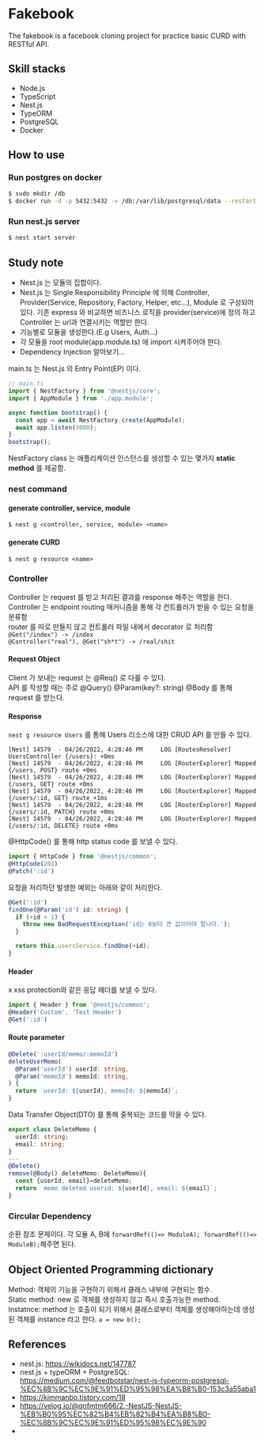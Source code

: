 # Fakebook
The fakebook is a facebook cloning project for practice basic CURD with RESTful API.

## Skill stacks
* Node.js
* TypeScript
* Nest.js
* TypeORM
* PostgreSQL
* Docker

## How to use
### Run postgres on docker
```bash
$ sudo mkdir /db
$ docker run -d -p 5432:5432 -v /db:/var/lib/postgresql/data --restart unless-stopped -e POSTGRES_USER="fakebook" -e POSTGRES_PASSWORD="temppass" -e PGDATA=/var/lib/postgresql/data/pgdata --name fakebook postgres
```
### Run nest.js server
```bash
$ nest start server
```

## Study note
* Nest.js 는 모듈의 집합이다.
* Nest.js 는 Single Responsibility Principle 에 의해 Controller, Provider(Service, Repository, Factory, Helper, etc...), Module 로 구성되어 있다. 기존 express 와 비교하면 비즈니스 로직을 provider(service)에 정의 하고 Controller 는 url과 연결시키는 역할만 한다.
* 기능별로 모듈을 생성한다.(E.g Users, Auth...) 
* 각 모듈을 root module(app.module.ts) 에 import 시켜주어야 한다.
* Dependency Injection 알아보기...

main.ts 는 Nest.js 의 Entry Point(EP) 이다. 
```ts
// main.ts
import { NestFactory } from '@nestjs/core';
import { AppModule } from './app.module';

async function bootstrap() {
  const app = await NestFactory.create(AppModule);
  await app.listen(3000);
}
bootstrap();
```
NestFactory class 는 애플리케이션 인스턴스를 생성할 수 있는 몇가지 **static method** 를 제공함.  
### nest command
#### generate controller, service, module
`$ nest g <controller, service, module> <name>`
#### generate CURD
`$ nest g resource <name>`
### Controller
Controller 는 request 를 받고 처리된 결과를 response 해주는 역할을 한다.  
Controller 는 endpoint routing 매커니즘을 통해 각 컨트롤러가 받을 수 있는 요청을 분류함  
router 를 따로 만들지 않고 컨트롤러 파일 내에서 decorator 로 처리함
`@Get("/index") -> /index`  
`@Controller("real"), @Get("sh*t") -> /real/shit`  

#### Request Object
Client 가 보내는 request 는 @Req() 로 다룰 수 있다.  
API 를 작성할 때는 주로 @Query() @Param(key?: string) @Body 를 통해 request 를 받는다.  

#### Response
`nest g resource Users` 를 통해 Users 리소스에 대한 CRUD API 를 만들 수 있다.
```
[Nest] 14579  - 04/26/2022, 4:28:46 PM     LOG [RoutesResolver] UsersController {/users}: +0ms
[Nest] 14579  - 04/26/2022, 4:28:46 PM     LOG [RouterExplorer] Mapped {/users, POST} route +0ms
[Nest] 14579  - 04/26/2022, 4:28:46 PM     LOG [RouterExplorer] Mapped {/users, GET} route +0ms
[Nest] 14579  - 04/26/2022, 4:28:46 PM     LOG [RouterExplorer] Mapped {/users/:id, GET} route +1ms
[Nest] 14579  - 04/26/2022, 4:28:46 PM     LOG [RouterExplorer] Mapped {/users/:id, PATCH} route +0ms
[Nest] 14579  - 04/26/2022, 4:28:46 PM     LOG [RouterExplorer] Mapped {/users/:id, DELETE} route +0ms
```
@HttpCode() 를 통해 http status code 를 보낼 수 있다.
```ts
import { HttpCode } from '@nestjs/common';
@HttpCode(202)
@Patch(':id')
```
요청을 처리하던 발생한 예외는 아래와 같이 처리한다.
```ts
@Get(':id')
findOne(@Param('id') id: string) {
  if (+id < 1) {
    throw new BadRequestException('id는 0보다 큰 값이어야 합니다.');
  }

  return this.usersService.findOne(+id);
}
```
#### Header
x xss protection와 같은 응답 헤더를 보낼 수 있다.
```ts
import { Header } from '@nestjs/common';
@Header('Custom', 'Test Header')
@Get(':id')
```
#### Route parameter
```ts
@Delete(':userId/memo/:memoId')
deleteUserMemo(
  @Param('userId') userId: string,
  @Param('memoId') memoId: string,
) {
  return `userId: ${userId}, memoId: ${memoId}`;
}
```
Data Transfer Object(DTO) 를 통해 중복되는 코드를 막을 수 있다.
```ts
export class DeleteMemo {
  userId: string;
  email: string;
}
---
@Delete()
remove(@Body() deleteMemo: DeleteMemo){
  const {userId, email}=deleteMemo;
  return `memo deleted userid: ${userId}, email: ${email}`;
}
```

### Circular Dependency
순환 참조 문제이다. 각 모듈 A, B에 `forwardRef(()=> ModuleA); forwardRef(()=> ModuleB);`해주면 된다.

## Object Oriented Programming dictionary
Method: 객체의 기능을 구현하기 위해서 클래스 내부에 구현되는 함수.  
Static method: new 로 객체를 생성하지 않고 즉시 호출가능한 method.  
Instatnce: method 는 호출이 되기 위해서 클래스로부터 객체를 생성해야하는데 생성된 객체를 instance 라고 한다. `a = new b();`

## References
* nest.js: https://wikidocs.net/147787
* nest.js + typeORM + PostgreSQL: https://medium.com/@feedbotstar/nest-js-typeorm-postgresql-%EC%8B%9C%EC%9E%91%ED%95%98%EA%B8%B0-153c3a55aba1
* https://kimmanbo.tistory.com/18
* https://velog.io/@qnfmtm666/2.-NestJS-NestJS-%EB%B0%95%EC%82%B4%EB%82%B4%EA%B8%B0-%EC%8B%9C%EC%9E%91%ED%95%98%EC%9E%90
* 